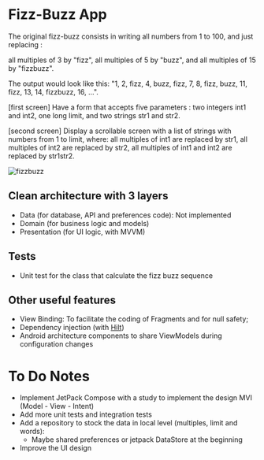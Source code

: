 # Fizz-Buzz App

The original fizz-buzz consists in writing all numbers from 1 to 100, and just replacing :

all multiples of 3 by "fizz",
all multiples of 5 by "buzz",
and all multiples of 15 by "fizzbuzz".

The output would look like this: "1, 2, fizz, 4, buzz, fizz, 7, 8, fizz, buzz, 11, fizz, 13, 14, fizzbuzz, 16, ...".

[first screen] Have a form that accepts five parameters : two integers int1 and int2, one long limit, and two strings str1 and str2.

[second screen] Display a scrollable screen with a list of strings with numbers from 1 to limit, where: all multiples of int1 are replaced by str1, all multiples of int2 are replaced by str2, all multiples of int1 and int2 are replaced by str1str2.

![fizzbuzz](https://user-images.githubusercontent.com/31722494/216072273-acf7d7f2-3700-466d-9e95-62da4e6f1ba3.gif)



## Clean architecture with 3 layers
- Data (for database, API and preferences code): Not implemented
- Domain (for business logic and models)
- Presentation (for UI logic, with MVVM)

## Tests
- Unit test for the class that calculate the fizz buzz sequence

## Other useful features
- View Binding: To facilitate the coding of Fragments and for null safety;
- Dependency injection (with [Hilt](http://google.github.io/hilt/))
- Android architecture components to share ViewModels during configuration changes

# To Do Notes

- Implement JetPack Compose with a study to implement the design MVI (Model - View - Intent)
- Add more unit tests and integration tests
- Add a repository to stock the data in local level (multiples, limit and words):
  - Maybe shared preferences or jetpack DataStore at the beginning
- Improve the UI design

